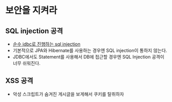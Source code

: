 # 보안을 지켜라

## SQL injection 공격
- [순수 jdbc로 진행하는 sql injection](https://github.com/DLKJFWOEK/Security/tree/main/sql-injection)
- 기본적으로 JPA와 Hibernate를 사용하는 경우엔 SQL injection이 통하지 않는다.
- JDBC에서도 Statement를 사용해서 DB에 접근할 경우엔 SQL Injection 공격이 너무 쉬워진다.


## XSS 공격
- 악성 스크립트가 숨겨진 게시글을 보게해서 쿠키를 탈취하자
